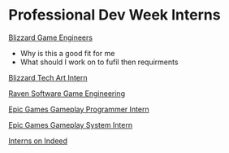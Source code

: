 # Professional Dev Week Interns

[Blizzard Game Engineers](https://careers.blizzard.com/global/en/job/R025908/2026-US-Summer-Internships-Game-Engineering)
* Why is this a good fit for me
* What should I work on to fufil then requirments

[Blizzard Tech Art Intern](https://careers.blizzard.com/global/en/job/R025921/2026-US-Summer-Internships-Tech-Art)

[Raven Software Game Engineering](https://careers.ravensoftware.com/job/R025908/2026-US-Summer-Internships-Game-Engineering)

[Epic Games Gameplay Programmer Intern](https://www.epicgames.com/site/en-US/careers/jobs/5661819004)

[Epic Games Gameplay System Intern](https://www.epicgames.com/site/en-US/careers/jobs/5686204004)

[Interns on Indeed](https://www.indeed.com/jobs?q=game+developer+intern&l=&from=searchOnDesktopSerp&cf-turnstile-response=0.G9vQlzlMOjw_JmMrwThwZ3pBJMyM9QTIyxU-V95lmwFbpirhcxeag4Fpi31qHSQsYY5tZLE7NoM-ZG_mlz3qEVUKrf8oJGzRGlo3x62lQ--UQvJYoXPVIuAQqbs9JPOWTYIeyBbpJGBcwthstWxEfZ-hwFxk6kl5DcvtghYSoJSW652xbopEqfPw6VR9Na-aIJdFD-WsUqois4969sPhTjo3sK7hhDmlfo7fCXQwg0pBYDK-sO0lhubg3gM4WYb2F9Dsd0Q-_JLi1zPJ5GVVzCPr-cGI0B_S-2opTuP0dHZWFTLB9CjSE0VGm_A2p7Tun1Qv3kEAsuPPsrm3JFBWwlJZ7nNU-u66OPlOI7JT82JuYGPKgVDN98xAg9tRtktWu6mHQMERaBBekXLMCukNJ7sSg6WeSvp92ZUIqwpXpOfaaTQxJ0q_1DvoLviAsa0QOW8qR2cU3HJEAP7IMZy8TwhwwRQE8W8algrqdPmgF3XxpbvVYbl4r14qraq7dG7HxctrxADLd0nSITL9TqRft7ICEDH_tvg6lQNRUuobULMyKl7pQbHyai82jALGT2cUvkIU5RFiTpTlevYuQoizNrWYCaU1y2DY8KTX5tamOIw5-1NJrc0U5uWbukevDRWpUQBa40YVxMtmXyRhM4YIUdWHT9wpwx4C4-AF6DBLbK9UhdbXQoxEmtE3ujvXFisGOWrC0on80h5NBGRcw9dvHls321ucoTc0SXW0Ra15VHZ_zWaPodhCMjW7nuCaGj77qg9efXyZNCRL_QOftSeYndkpvqwXSlW2OkJfHkc1kETe73J7qSOeycvYfoS1Dyisv4uSv39tS0kMtB_zZXdySFOke3yTGmYf0pmIn2wvlKB2FXq9uvxjNxgKghgTYvqbd1gkMO3BjLSiYMQDzt_OvXVPYopt8Ft40KJTfvffunKXw0HP-QL7b3SYSxdqSnUceADepmHkgKZorKAasvt_gg.c5NoR1MnOtneFKI5gSnLqA.b0798e3d954ac63ed966cfb6fe6b8ac82408ecfc150401f808cf6c8af753df3d&vjk=e6237e24f358651b)
